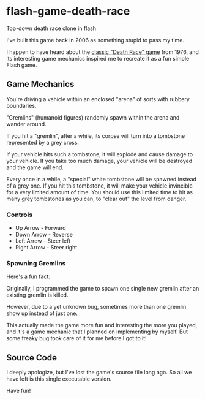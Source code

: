 # flash-game-death-race
Top-down death race clone in flash

I've built this game back in 2006 as something stupid to pass my time.

I happen to have heard about the [classic "Death Race" game](https://en.wikipedia.org/wiki/Death_Race_(1976_video_game)) from 1976, and its interesting game mechanics inspired me to recreate it as a fun simple Flash game.

## Game Mechanics

You're driving a vehicle within an enclosed "arena" of sorts with rubbery boundaries.

"Gremlins" (humanoid figures) randomly spawn within the arena and wander around.

If you hit a "gremlin", after a while, its corpse will turn into a tombstone represented by a grey cross.

If your vehicle hits such a tombstone, it will explode and cause damage to your vehicle.
If you take too much damage, your vehicle will be destroyed and the game will end.

Every once in a while, a "special" white tombstone will be spawned instead of a grey one.
If you hit this tombstone, it will make your vehicle invincible for a very limited amount of time.
You should use this limited time to hit as many grey tombstones as you can, to "clear out" the level from danger.

### Controls

- Up Arrow - Forward
- Down Arrow - Reverse
- Left Arrow - Steer left
- Right Arrow - Steer right

### Spawning Gremlins

Here's a fun fact:

Originally, I programmed the game to spawn one single new gremlin after an existing gremlin is killed.

However, due to a yet unknown bug, sometimes more than one gremlin show up instead of just one.

This actually made the game more fun and interesting the more you played, and it's a game mechanic that I planned on implementing by myself. But some freaky bug took care of it for me before I got to it!

## Source Code

I deeply apologize, but I've lost the game's source file long ago.
So all we have left is this single executable version.

Have fun!
